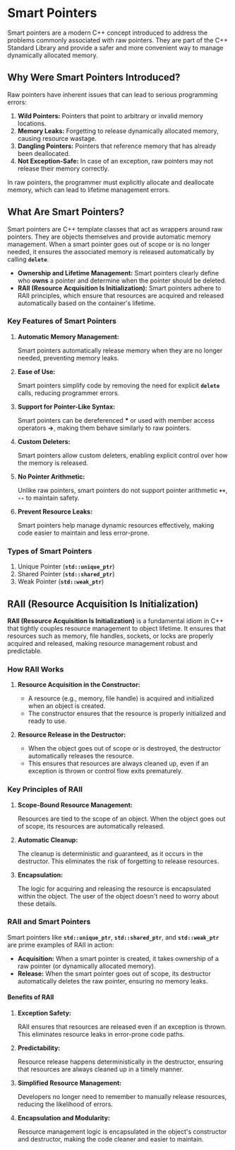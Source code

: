 # Smart Pointers

Smart pointers are a modern C++ concept introduced to address the problems commonly associated with raw pointers. They are part of the C++ Standard Library and provide a safer and more convenient way to manage dynamically allocated memory.

## Why Were Smart Pointers Introduced?

Raw pointers have inherent issues that can lead to serious programming errors:

1. **Wild Pointers:** Pointers that point to arbitrary or invalid memory locations.
2. **Memory Leaks:** Forgetting to release dynamically allocated memory, causing resource wastage.
3. **Dangling Pointers:** Pointers that reference memory that has already been deallocated.
4. **Not Exception-Safe:** In case of an exception, raw pointers may not release their memory correctly.

In raw pointers, the programmer must explicitly allocate and deallocate memory, which can lead to lifetime management errors.

## What Are Smart Pointers?

Smart pointers are C++ template classes that act as wrappers around raw pointers. They are objects themselves and provide automatic memory management. When a smart pointer goes out of scope or is no longer needed, it ensures the associated memory is released automatically by calling **`delete`**.

- **Ownership and Lifetime Management:** Smart pointers clearly define who **owns** a pointer and determine when the pointer should be deleted.
- **RAII (Resource Acquisition Is Initialization):** Smart pointers adhere to RAII principles, which ensure that resources are acquired and released automatically based on the container's lifetime.

### Key Features of Smart Pointers

1. **Automatic Memory Management:**

    Smart pointers automatically release memory when they are no longer needed, preventing memory leaks.

2. **Ease of Use:**

    Smart pointers simplify code by removing the need for explicit **`delete`** calls, reducing programmer errors.

3. **Support for Pointer-Like Syntax:**

    Smart pointers can be dereferenced **\*** or used with member access operators **->**, making them behave similarly to raw pointers.

4. **Custom Deleters:**

    Smart pointers allow custom deleters, enabling explicit control over how the memory is released.

5. **No Pointer Arithmetic:**

    Unlike raw pointers, smart pointers do not support pointer arithmetic **`++`**, **`--`** to maintain safety.

6. **Prevent Resource Leaks:**

    Smart pointers help manage dynamic resources effectively, making code easier to maintain and less error-prone.

### Types of Smart Pointers

1. Unique Pointer (**`std::unique_ptr`**)
2. Shared Pointer (**`std::shared_ptr`**)
3. Weak Pointer (**`std::weak_ptr`**)

## RAII (Resource Acquisition Is Initialization)

**RAII (Resource Acquisition Is Initialization)** is a fundamental idiom in C++ that tightly couples resource management to object lifetime. It ensures that resources such as memory, file handles, sockets, or locks are properly acquired and released, making resource management robust and predictable.

### How RAII Works

1. **Resource Acquisition in the Constructor:**
    - A resource (e.g., memory, file handle) is acquired and initialized when an object is created.
    - The constructor ensures that the resource is properly initialized and ready to use.
2. **Resource Release in the Destructor:**

    - When the object goes out of scope or is destroyed, the destructor automatically releases the resource.
    - This ensures that resources are always cleaned up, even if an exception is thrown or control flow exits prematurely.

### Key Principles of RAII

1. **Scope-Bound Resource Management:**

    Resources are tied to the scope of an object. When the object goes out of scope, its resources are automatically released.

2. **Automatic Cleanup:**

    The cleanup is deterministic and guaranteed, as it occurs in the destructor. This eliminates the risk of forgetting to release resources.

3. **Encapsulation:**

    The logic for acquiring and releasing the resource is encapsulated within the object. The user of the object doesn't need to worry about these details.

### RAII and Smart Pointers

Smart pointers like **`std::unique_ptr`**, **`std::shared_ptr`**, and **`std::weak_ptr`** are prime examples of RAII in action:

- **Acquisition:** When a smart pointer is created, it takes ownership of a raw pointer (or dynamically allocated memory).
- **Release:** When the smart pointer goes out of scope, its destructor automatically deletes the raw pointer, ensuring no memory leaks.

#### Benefits of RAII

1. **Exception Safety:**

    RAII ensures that resources are released even if an exception is thrown. This eliminates resource leaks in error-prone code paths.

2. **Predictability:**

    Resource release happens deterministically in the destructor, ensuring that resources are always cleaned up in a timely manner.

3. **Simplified Resource Management:**

    Developers no longer need to remember to manually release resources, reducing the likelihood of errors.

4. **Encapsulation and Modularity:**

    Resource management logic is encapsulated in the object's constructor and destructor, making the code cleaner and easier to maintain.
